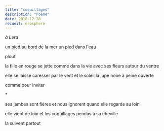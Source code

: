 ```yaml
---
title: "coquillages"
description: "Poème"
date: 2018-12-28
recueil: erosphere
---
```


*à Lera*

un pied au bord de la mer
un pied dans l'eau

plouf

la fille en rouge se jette comme dans la vie
avec ses fleurs autour du ventre

elle se laisse caresser par le vent et le soleil
la jupe noire à peine ouverte

comme pour inviter

\*

ses jambes sont fières
et nous ignorent
quand elle regarde au loin

elle vient de loin
et les coquillages pendus à sa cheville

la suivent partout
